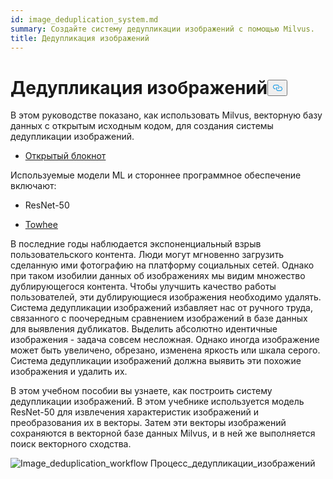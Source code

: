 ```yaml
---
id: image_deduplication_system.md
summary: Создайте систему дедупликации изображений с помощью Milvus.
title: Дедупликация изображений
---
```

<h1 id="Image-Deduplication" class="common-anchor-header">Дедупликация изображений<button data-href="#Image-Deduplication" class="anchor-icon" translate="no">
      <svg translate="no"
        aria-hidden="true"
        focusable="false"
        height="20"
        version="1.1"
        viewBox="0 0 16 16"
        width="16"
      >
        <path
          fill="#0092E4"
          fill-rule="evenodd"
          d="M4 9h1v1H4c-1.5 0-3-1.69-3-3.5S2.55 3 4 3h4c1.45 0 3 1.69 3 3.5 0 1.41-.91 2.72-2 3.25V8.59c.58-.45 1-1.27 1-2.09C10 5.22 8.98 4 8 4H4c-.98 0-2 1.22-2 2.5S3 9 4 9zm9-3h-1v1h1c1 0 2 1.22 2 2.5S13.98 12 13 12H9c-.98 0-2-1.22-2-2.5 0-.83.42-1.64 1-2.09V6.25c-1.09.53-2 1.84-2 3.25C6 11.31 7.55 13 9 13h4c1.45 0 3-1.69 3-3.5S14.5 6 13 6z"
        ></path>
      </svg>
    </button></h1><p>В этом руководстве показано, как использовать Milvus, векторную базу данных с открытым исходным кодом, для создания системы дедупликации изображений.</p>
<ul>
<li><a href="https://github.com/towhee-io/examples/blob/main/image/image_deduplication/image_deduplication.ipynb">Открытый блокнот</a></li>
</ul>
<p>Используемые модели ML и стороннее программное обеспечение включают:</p>
<ul>
<li><p>ResNet-50</p></li>
<li><p><a href="https://www.google.com/url?sa=t&amp;rct=j&amp;q=&amp;esrc=s&amp;source=web&amp;cd=&amp;cad=rja&amp;uact=8&amp;ved=2ahUKEwjm8-KEjtj7AhVPcGwGHapPB40QFnoECAgQAQ&amp;url=https%3A%2F%2Ftowhee.io%2F&amp;usg=AOvVaw37IzMMiyxGtj82K7O4fInn">Towhee</a></p></li>
</ul>
<p>В последние годы наблюдается экспоненциальный взрыв пользовательского контента. Люди могут мгновенно загрузить сделанную ими фотографию на платформу социальных сетей. Однако при таком изобилии данных об изображениях мы видим множество дублирующегося контента. Чтобы улучшить качество работы пользователей, эти дублирующиеся изображения необходимо удалять. Система дедупликации изображений избавляет нас от ручного труда, связанного с поочередным сравнением изображений в базе данных для выявления дубликатов. Выделить абсолютно идентичные изображения - задача совсем несложная. Однако иногда изображение может быть увеличено, обрезано, изменена яркость или шкала серого. Система дедупликации изображений должна выявить эти похожие изображения и удалить их.</p>
<p>В этом учебном пособии вы узнаете, как построить систему дедупликации изображений. В этом учебнике используется модель ResNet-50 для извлечения характеристик изображений и преобразования их в векторы. Затем эти векторы изображений сохраняются в векторной базе данных Milvus, и в ней же выполняется поиск векторного сходства.</p>
<p>
  
   <span class="img-wrapper"> <img translate="no" src="/docs/v2.4.x/assets/image_deduplication.png" alt="Image_deduplication_workflow" class="doc-image" id="image_deduplication_workflow" />
   </span> <span class="img-wrapper"> <span>Процесс_дедупликации_изображений</span> </span></p>
